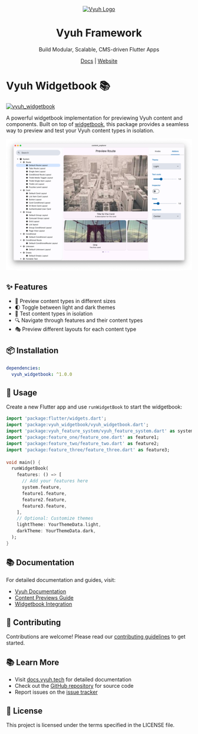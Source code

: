 <p align="center">
  <a href="https://vyuh.tech">
    <img src="https://github.com/vyuh-tech.png" alt="Vyuh Logo" height="128" />
  </a>
  <h1 align="center">Vyuh Framework</h1>
  <p align="center">Build Modular, Scalable, CMS-driven Flutter Apps</p>
  <p align="center">
    <a href="https://docs.vyuh.tech">Docs</a> |
    <a href="https://vyuh.tech">Website</a>
  </p>
</p>

# Vyuh Widgetbook 📚

[![vyuh_widgetbook](https://img.shields.io/pub/v/vyuh_widgetbook.svg?label=vyuh_widgetbook&logo=dart&color=blue&style=for-the-badge)](https://pub.dev/packages/vyuh_widgetbook)

A powerful widgetbook implementation for previewing Vyuh content and components.
Built on top of [widgetbook](https://pub.dev/packages/widgetbook), this package
provides a seamless way to preview and test your Vyuh content types in
isolation.

![Vyuh Widgetbook showing content previews](doc/images/widgetbook.png)

## ✨ Features

- 📱 Preview content types in different sizes
- 🌓 Toggle between light and dark themes
- 🎯 Test content types in isolation
- 🔍 Navigate through features and their content types
- 🎭 Preview different layouts for each content type

## 📦 Installation

```yaml
dependencies:
  vyuh_widgetbook: ^1.0.0
```

## 🚀 Usage

Create a new Flutter app and use `runWidgetBook` to start the widgetbook:

```dart
import 'package:flutter/widgets.dart';
import 'package:vyuh_widgetbook/vyuh_widgetbook.dart';
import 'package:vyuh_feature_system/vyuh_feature_system.dart' as system;
import 'package:feature_one/feature_one.dart' as feature1;
import 'package:feature_two/feature_two.dart' as feature2;
import 'package:feature_three/feature_three.dart' as feature3;

void main() {
  runWidgetBook(
    features: () => [
      // Add your features here
      system.feature,
      feature1.feature,
      feature2.feature,
      feature3.feature,
    ],
    // Optional: Customize themes
    lightTheme: YourThemeData.light,
    darkTheme: YourThemeData.dark,
  );
}
```

## 📚 Documentation

For detailed documentation and guides, visit:

- [Vyuh Documentation](https://docs.vyuh.tech)
- [Content Previews Guide](https://docs.vyuh.tech/guides/cms/previews)
- [Widgetbook Integration](https://docs.vyuh.tech/guides/cms/widgetbook)

## 🤝 Contributing

Contributions are welcome! Please read our
[contributing guidelines](https://github.com/vyuh-tech/vyuh/blob/main/CONTRIBUTING.md)
to get started.

## 📚 Learn More

- Visit [docs.vyuh.tech](https://docs.vyuh.tech) for detailed documentation
- Check out the [GitHub repository](https://github.com/vyuh-tech/vyuh) for
  source code
- Report issues on the [issue tracker](https://github.com/vyuh-tech/vyuh/issues)

## 📄 License

This project is licensed under the terms specified in the LICENSE file.
